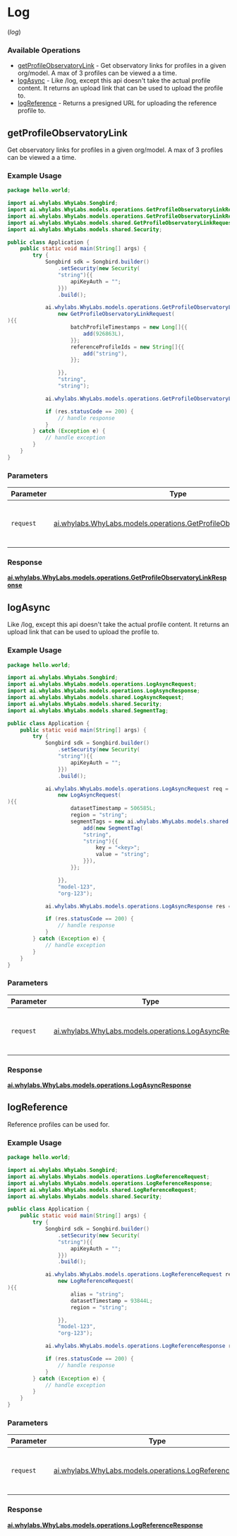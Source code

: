 # Log
(*log*)

### Available Operations

* [getProfileObservatoryLink](#getprofileobservatorylink) - Get observatory links for profiles in a given org/model. A max of 3 profiles can be viewed a a time.
* [logAsync](#logasync) - Like /log, except this api doesn't take the actual profile content. It returns an upload link that can be used to upload the profile to.
* [logReference](#logreference) - Returns a presigned URL for uploading the reference profile to.

## getProfileObservatoryLink

Get observatory links for profiles in a given org/model. A max of 3 profiles can be viewed a a time.

### Example Usage

```java
package hello.world;

import ai.whylabs.WhyLabs.Songbird;
import ai.whylabs.WhyLabs.models.operations.GetProfileObservatoryLinkRequest;
import ai.whylabs.WhyLabs.models.operations.GetProfileObservatoryLinkResponse;
import ai.whylabs.WhyLabs.models.shared.GetProfileObservatoryLinkRequest;
import ai.whylabs.WhyLabs.models.shared.Security;

public class Application {
    public static void main(String[] args) {
        try {
            Songbird sdk = Songbird.builder()
                .setSecurity(new Security(
                "string"){{
                    apiKeyAuth = "";
                }})
                .build();

            ai.whylabs.WhyLabs.models.operations.GetProfileObservatoryLinkRequest req = new GetProfileObservatoryLinkRequest(
                new GetProfileObservatoryLinkRequest(
){{
                    batchProfileTimestamps = new Long[]{{
                        add(926863L),
                    }};
                    referenceProfileIds = new String[]{{
                        add("string"),
                    }};

                }},
                "string",
                "string");

            ai.whylabs.WhyLabs.models.operations.GetProfileObservatoryLinkResponse res = sdk.log.getProfileObservatoryLink(req);

            if (res.statusCode == 200) {
                // handle response
            }
        } catch (Exception e) {
            // handle exception
        }
    }
}
```

### Parameters

| Parameter                                                                                                                            | Type                                                                                                                                 | Required                                                                                                                             | Description                                                                                                                          |
| ------------------------------------------------------------------------------------------------------------------------------------ | ------------------------------------------------------------------------------------------------------------------------------------ | ------------------------------------------------------------------------------------------------------------------------------------ | ------------------------------------------------------------------------------------------------------------------------------------ |
| `request`                                                                                                                            | [ai.whylabs.WhyLabs.models.operations.GetProfileObservatoryLinkRequest](../../models/operations/GetProfileObservatoryLinkRequest.md) | :heavy_check_mark:                                                                                                                   | The request object to use for the request.                                                                                           |


### Response

**[ai.whylabs.WhyLabs.models.operations.GetProfileObservatoryLinkResponse](../../models/operations/GetProfileObservatoryLinkResponse.md)**


## logAsync

Like /log, except this api doesn't take the actual profile content. It returns an upload link that can be used to upload the profile to.

### Example Usage

```java
package hello.world;

import ai.whylabs.WhyLabs.Songbird;
import ai.whylabs.WhyLabs.models.operations.LogAsyncRequest;
import ai.whylabs.WhyLabs.models.operations.LogAsyncResponse;
import ai.whylabs.WhyLabs.models.shared.LogAsyncRequest;
import ai.whylabs.WhyLabs.models.shared.Security;
import ai.whylabs.WhyLabs.models.shared.SegmentTag;

public class Application {
    public static void main(String[] args) {
        try {
            Songbird sdk = Songbird.builder()
                .setSecurity(new Security(
                "string"){{
                    apiKeyAuth = "";
                }})
                .build();

            ai.whylabs.WhyLabs.models.operations.LogAsyncRequest req = new LogAsyncRequest(
                new LogAsyncRequest(
){{
                    datasetTimestamp = 506585L;
                    region = "string";
                    segmentTags = new ai.whylabs.WhyLabs.models.shared.SegmentTag[]{{
                        add(new SegmentTag(
                        "string",
                        "string"){{
                            key = "<key>";
                            value = "string";
                        }}),
                    }};

                }},
                "model-123",
                "org-123");

            ai.whylabs.WhyLabs.models.operations.LogAsyncResponse res = sdk.log.logAsync(req);

            if (res.statusCode == 200) {
                // handle response
            }
        } catch (Exception e) {
            // handle exception
        }
    }
}
```

### Parameters

| Parameter                                                                                          | Type                                                                                               | Required                                                                                           | Description                                                                                        |
| -------------------------------------------------------------------------------------------------- | -------------------------------------------------------------------------------------------------- | -------------------------------------------------------------------------------------------------- | -------------------------------------------------------------------------------------------------- |
| `request`                                                                                          | [ai.whylabs.WhyLabs.models.operations.LogAsyncRequest](../../models/operations/LogAsyncRequest.md) | :heavy_check_mark:                                                                                 | The request object to use for the request.                                                         |


### Response

**[ai.whylabs.WhyLabs.models.operations.LogAsyncResponse](../../models/operations/LogAsyncResponse.md)**


## logReference

Reference profiles can be used for.

### Example Usage

```java
package hello.world;

import ai.whylabs.WhyLabs.Songbird;
import ai.whylabs.WhyLabs.models.operations.LogReferenceRequest;
import ai.whylabs.WhyLabs.models.operations.LogReferenceResponse;
import ai.whylabs.WhyLabs.models.shared.LogReferenceRequest;
import ai.whylabs.WhyLabs.models.shared.Security;

public class Application {
    public static void main(String[] args) {
        try {
            Songbird sdk = Songbird.builder()
                .setSecurity(new Security(
                "string"){{
                    apiKeyAuth = "";
                }})
                .build();

            ai.whylabs.WhyLabs.models.operations.LogReferenceRequest req = new LogReferenceRequest(
                new LogReferenceRequest(
){{
                    alias = "string";
                    datasetTimestamp = 93844L;
                    region = "string";

                }},
                "model-123",
                "org-123");

            ai.whylabs.WhyLabs.models.operations.LogReferenceResponse res = sdk.log.logReference(req);

            if (res.statusCode == 200) {
                // handle response
            }
        } catch (Exception e) {
            // handle exception
        }
    }
}
```

### Parameters

| Parameter                                                                                                  | Type                                                                                                       | Required                                                                                                   | Description                                                                                                |
| ---------------------------------------------------------------------------------------------------------- | ---------------------------------------------------------------------------------------------------------- | ---------------------------------------------------------------------------------------------------------- | ---------------------------------------------------------------------------------------------------------- |
| `request`                                                                                                  | [ai.whylabs.WhyLabs.models.operations.LogReferenceRequest](../../models/operations/LogReferenceRequest.md) | :heavy_check_mark:                                                                                         | The request object to use for the request.                                                                 |


### Response

**[ai.whylabs.WhyLabs.models.operations.LogReferenceResponse](../../models/operations/LogReferenceResponse.md)**

